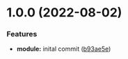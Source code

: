 # 1.0.0 (2022-08-02)


### Features

* **module:** inital commit ([b93ae5e](https://github.com/kolvin/terraform-aws-iam-roles/commit/b93ae5e4b98a331e0ecf9abc87e4d40a3df83e91))

